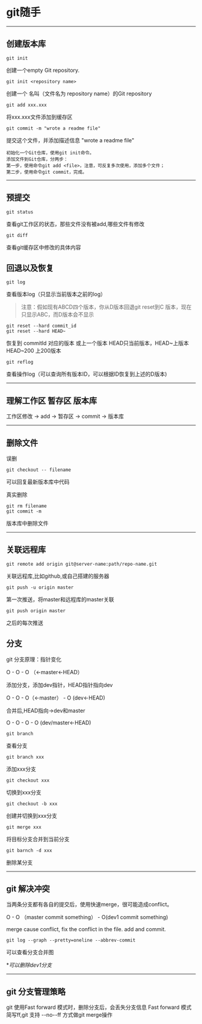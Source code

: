 # git随手 #

----------

## 创建版本库 ##
    git init
创建一个empty Git repository.
  
    git init <repository name>
创建一个 名叫（文件名为 repository name）的Git repository

    git add xxx.xxx
将xxx.xxx文件添加到缓存区

    git commit -m "wrote a readme file"
提交这个文件，并添加描述信息 "wrote a readme file"

	初始化一个Git仓库，使用git init命令。
	添加文件到Git仓库，分两步：
    第一步，使用命令git add <file>，注意，可反复多次使用，添加多个文件；
    第二步，使用命令git commit，完成。

----------

## 预提交 ##

    git status
查看git工作区的状态，那些文件没有被add,哪些文件有修改

    git diff 
查看git缓存区中修改的具体内容

## 回退以及恢复 ##

    git log 
查看版本log（只显示当前版本之前的log）
> 
> 注意：假如现有ABCD四个版本，你从D版本回退git reset到C 版本，现在只显示ABC，而D版本会不显示


    git reset --hard commit_id
    git reset --hard HEAD~
恢复到 commitId 对应的版本 或上一个版本 HEAD只当前版本，HEAD~上版本 HEAD~200 上200版本

    git reflog
查看操作log（可以查询所有版本ID，可以根据ID恢复到上述的D版本)

----------

## 理解工作区 暂存区 版本库 ##
工作区修改 -> add -> 暂存区 -> commit -> 版本库

----------
## 删除文件 ##

误删

    git checkout -- filename
可以回复最新版本库中代码

真实删除

    git rm filename
	git commit -m

版本库中删除文件

----------


## 关联远程库 ##

    git remote add origin git@server-name:path/repo-name.git
关联远程库,比如github,或自己搭建的服务器

    git push -u origin master
第一次推送，将master和远程库的master关联

    git push origin master
之后的每次推送

## 分支 ##

git 分支原理：指针变化

O - O - O （<-master<-HEAD）

添加分支，添加dev指针，HEAD指针指向dev

O - O - O（<-master） - O (dev<-HEAD)

合并后,HEAD指向->dev和master

O - O - O - O (dev/master<-HEAD)

    git branch 
查看分支

    git branch xxx
添加xxx分支

    git checkout xxx
切换到xxx分支

    git checkout -b xxx
创建并切换到xxx分支

    git merge xxx
将目标分支合并到当前分支

    git barnch -d xxx
删除某分支


----------

## git 解决冲突 ##
当两条分支都有各自的提交后，使用快速merge，很可能造成conflict。

O - O （master commit something） - O(dev1 commit something)

merge cause conflict, fix the conflict in the file.
add and commit.

    git log --graph --pretty=oneline --abbrev-commit
可以查看分支合并图

**可以删除dev1分支*

----------

## git 分支管理策略 ##
git 使用Fast forward 模式时，删除分支后，会丢失分支信息
Fast forward 模式简写ff,git 支持 --no--ff 方式做git merge操作
